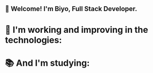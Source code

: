 ## 👋 Welcome! I'm Biyo, Full Stack Developer.

# 💎 I'm working and improving in the technologies: 
 
# 📚 And I'm studying:
